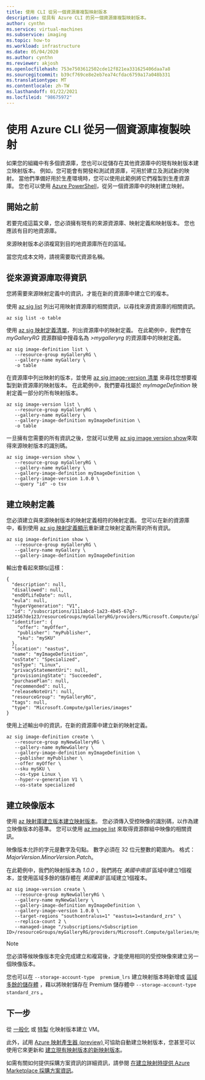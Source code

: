 ```yaml
---
title: 使用 CLI 從另一個資源庫複製映射版本
description: 從具有 Azure CLI 的另一個資源庫複製映射版本。
author: cynthn
ms.service: virtual-machines
ms.subservice: imaging
ms.topic: how-to
ms.workload: infrastructure
ms.date: 05/04/2020
ms.author: cynthn
ms.reviewer: akjosh
ms.openlocfilehash: 753e7503612502cde12f821ea331625406daa7a8
ms.sourcegitcommit: b39cf769ce8e2eb7ea74cfdac6759a17a048b331
ms.translationtype: MT
ms.contentlocale: zh-TW
ms.lasthandoff: 01/22/2021
ms.locfileid: "98675972"
---
```

# <a name="copy-an-image-from-another-gallery-using-the-azure-cli"></a>使用 Azure CLI 從另一個資源庫複製映射

如果您的組織中有多個資源庫，您也可以從儲存在其他資源庫中的現有映射版本建立映射版本。 例如，您可能會有開發和測試資源庫，可用於建立及測試新的映射。 當他們準備好用於生產環境時，您可以使用此範例將它們複製到生產資源庫。 您也可以使用 [Azure PowerShell](image-version-another-gallery-powershell.md)，從另一個資源庫中的映射建立映射。



## <a name="before-you-begin"></a>開始之前

若要完成這篇文章，您必須擁有現有的來源資源庫、映射定義和映射版本。 您也應該有目的地資源庫。 

來源映射版本必須複寫到目的地資源庫所在的區域。 

當您完成本文時，請視需要取代資源名稱。



## <a name="get-information-from-the-source-gallery"></a>從來源資源庫取得資訊

您將需要來源映射定義中的資訊，才能在新的資源庫中建立它的複本。

使用 [az sig list](/cli/azure/sig#az-sig-list) 列出可用映射資源庫的相關資訊，以尋找來源資源庫的相關資訊。

```azurecli-interactive 
az sig list -o table
```

使用 [az sig 映射定義清單](/cli/azure/sig/image-definition#az-sig-image-definition-list)，列出資源庫中的映射定義。 在此範例中，我們會在 *myGalleryRG* 資源群組中搜尋名為 *>mygalleryrg* 的資源庫中的映射定義。

```azurecli-interactive 
az sig image-definition list \
   --resource-group myGalleryRG \
   --gallery-name myGallery \
   -o table
```

在資源庫中列出映射的版本，並使用 [az sig image-version 清單](/cli/azure/sig/image-version#az-sig-image-version-list) 來尋找您想要複製到新資源庫的映射版本。 在此範例中，我們要尋找屬於 *myImageDefinition* 映射定義一部分的所有映射版本。

```azurecli-interactive
az sig image-version list \
   --resource-group myGalleryRG \
   --gallery-name myGallery \
   --gallery-image-definition myImageDefinition \
   -o table
```

一旦擁有您需要的所有資訊之後，您就可以使用 [az sig image version show](/cli/azure/sig/image-version#az-sig-image-version-show)來取得來源映射版本的識別碼。

```azurecli-interactive
az sig image-version show \
   --resource-group myGalleryRG \
   --gallery-name myGallery \
   --gallery-image-definition myImageDefinition \
   --gallery-image-version 1.0.0 \
   --query "id" -o tsv
```


## <a name="create-the-image-definition"></a>建立映射定義 

您必須建立與來源映射版本的映射定義相符的映射定義。 您可以在新的資源庫中，看到使用 [az sig 映射定義顯示](/cli/azure/sig/image-definition#az-sig-image-definition-show)重新建立映射定義所需的所有資訊。

```azurecli-interactive
az sig image-definition show \
   --resource-group myGalleryRG \
   --gallery-name myGallery \
   --gallery-image-definition myImageDefinition
```

輸出會看起來類似這樣：

```output
{
  "description": null,
  "disallowed": null,
  "endOfLifeDate": null,
  "eula": null,
  "hyperVgeneration": "V1",
  "id": "/subscriptions/1111abcd-1a23-4b45-67g7-1234567de123/resourceGroups/myGalleryRG/providers/Microsoft.Compute/galleries/myGallery/images/myImageDefinition",
  "identifier": {
    "offer": "myOffer",
    "publisher": "myPublisher",
    "sku": "mySKU"
  },
  "location": "eastus",
  "name": "myImageDefinition",
  "osState": "Specialized",
  "osType": "Linux",
  "privacyStatementUri": null,
  "provisioningState": "Succeeded",
  "purchasePlan": null,
  "recommended": null,
  "releaseNoteUri": null,
  "resourceGroup": "myGalleryRG",
  "tags": null,
  "type": "Microsoft.Compute/galleries/images"
}
```

使用上述輸出中的資訊，在新的資源庫中建立新的映射定義。


```azurecli-interactive 
az sig image-definition create \
   --resource-group myNewGalleryRG \
   --gallery-name myNewGallery \
   --gallery-image-definition myImageDefinition \
   --publisher myPublisher \
   --offer myOffer \
   --sku mySKU \
   --os-type Linux \
   --hyper-v-generation V1 \
   --os-state specialized 
```


## <a name="create-the-image-version"></a>建立映像版本

使用 [az 映射庫建立版本建立映射版本](/cli/azure/sig/image-version#az-sig-image-version-create)。 您必須傳入受控映像的識別碼，以作為建立映像版本的基準。 您可以使用 [az image list](/cli/azure/image?view#az-image-list) 來取得資源群組中映像的相關資訊。 

映像版本允許的字元是數字及句點。 數字必須在 32 位元整數的範圍內。 格式：*MajorVersion*.*MinorVersion*.*Patch*。

在此範例中，我們的映射版本為 *1.0.0* ，我們將在 *美國中南部* 區域中建立1個複本，並使用區域多餘的儲存體在 *美國東部* 區域建立1個複本。


```azurecli-interactive 
az sig image-version create \
   --resource-group myNewGalleryRG \
   --gallery-name myNewGallery \
   --gallery-image-definition myImageDefinition \
   --gallery-image-version 1.0.0 \
   --target-regions "southcentralus=1" "eastus=1=standard_zrs" \
   --replica-count 2 \
   --managed-image "/subscriptions/<Subscription ID>/resourceGroups/myGalleryRG/providers/Microsoft.Compute/galleries/myGallery/images/myImageDefinition/versions/1.0.0"
```

> [!NOTE]
> 您必須等候映像版本完全完成建立和複寫後，才能使用相同的受控映像來建立另一個映像版本。
>
> 您也可以在 `--storage-account-type  premium_lrs` 建立映射版本時新增或 [區域多餘的儲存體](../storage/common/storage-redundancy.md) ，藉以將映射儲存在 Premium 儲存體中 `--storage-account-type  standard_zrs` 。
>

## <a name="next-steps"></a>下一步

從 [一般化](vm-generalized-image-version-cli.md) 或 [特製](vm-specialized-image-version-cli.md) 化映射版本建立 VM。

此外，試用 [Azure 映射產生器 (preview) ](./image-builder-overview.md) 可協助自動建立映射版本，您甚至可以使用它來更新和 [建立現有映射版本的新映射版本](./linux/image-builder-gallery-update-image-version.md)。 

如需有關如何提供採購方案資訊的詳細資訊，請參閱 [在建立映射時提供 Azure Marketplace 採購方案資訊](marketplace-images.md)。